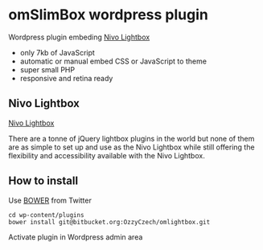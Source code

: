 # omSlimBox wordpress plugin

Wordpress plugin embeding [Nivo Lightbox](http://dev7studios.com/plugins/nivo-lightbox)

- only 7kb of JavaScript
- automatic or manual embed CSS or JavaScript to theme
- super small PHP
- responsive and retina ready

## Nivo Lightbox

[Nivo Lightbox](http://dev7studios.com/plugins/nivo-lightbox)

There are a tonne of jQuery lightbox plugins in the world but none of them are as simple to
set up and use as the Nivo Lightbox while still offering the flexibility and
accessibility available with the Nivo Lightbox.


## How to install

Use [BOWER](http://twitter.github.com/bower/) from Twitter

```
cd wp-content/plugins
bower install git@bitbucket.org:OzzyCzech/omlightbox.git
```

Activate plugin in Wordpress admin area
